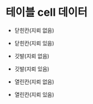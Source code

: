 # 테이블 cell 데이터

-   닫힌칸(지뢰 없음)
-   닫힌칸(지뢰 있음)

-   깃발(지뢰 없음)
-   깃발(지뢰 있음)

-   열린칸(지뢰 없음)
-   열린칸(지뢰 있음)
